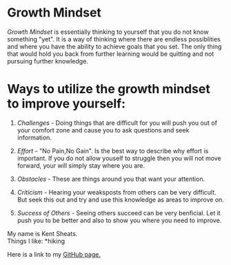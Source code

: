 # **Growth Mindset**

 *Growth Mindset* is essentially thinking to yourself that you do not know something "yet".  It is a way of thinking where there are endless possiblities and where you have the ability to achieve goals that you set.  The only thing that would hold you back from further learning would be quitting and not pursuing further knowledge. 

# **Ways to utilize the growth mindset to improve yourself:**

1. _Challenges_ -  Doing things that are difficult for you will push you out of your comfort zone and cause you to ask questions and seek information.  

1. _Effort_ - "No Pain,No Gain". Is the best way to describe why effort is important.  If you do not allow youself to struggle then you will not move forward, your will simply stay where you are.

1. _Obstacles_ - These are things around you that want your attention. 

1. _Criticism_ - Hearing your weaksposts from others can be very difficult.  But seek this out and try and use this knowledge as areas to improve on.

1. _Success of Others_ -  Seeing others succeed can be very benficial.  Let it push you to be better and also to show you where you need to improve.  

My name is Kent Sheats.  
Things I like:
*hiking

Here is a link to my [GitHub page.](https://github.com/KentFletcher)
